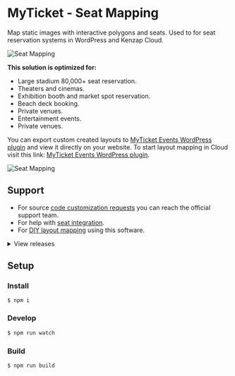 # MyTicket - Seat Mapping

Map static images with interactive polygons and seats. Used to for seat reservation systems in WordPress and Kenzap Cloud.

![Seat Mapping](https://cdn.kenzap.com/github/img/myticket-1.png)

<b>This solution is optimized for:</b>

<ul>
<li>Large stadium 80,000+ seat reservation.</li>
<li>Theaters and cinemas.</li>
<li>Exhibition booth and market spot reservation.</li>
<li>Beach deck booking.</li>
<li>Private venues.</li>
<li>Entertainment events.</li>
<li>Private venues.</li>
</ul>

You can export custom created layouts to <a href="https://wordpress.org/plugins/myticket-events/" >MyTicket Events WordPress plugin</a> and view it directly on your website. To start layout mapping in Cloud visit this link: <a href="https://myticket.kenzap.cloud/" >MyTicket Events WordPress plugin</a>.

![Seat Mapping](https://cdn.kenzap.com/github/img/myticket-2.png)

## Support
- For source <a href="https://kenzap.com/myticket-events-plugin-support-customization-service-1016004/" >code customization requests</a> you can reach the official support team.
- For help with <a href="https://kenzap.com/seat-reservation-in-wordpress-setup-service-1014779/" >seat integration</a>.
- For <a href="https://kenzap.blog/how-to-create-custom-concert-hall-in-wordpress-with-seat-reservation/">DIY layout mapping</a> using this software.

<details>
<summary>View releases</summary>

<b>version 2.5</b>
- upgrading API
- fixing seat numbering visibility

<b>version 2.4</b>
- fixing forever loading screens for users with slow connection
- upgrading package and rollup configuration files

<b>version 2.3</b>
- adding price variations to the zone and individual seats

<b>version 2.2</b>
- adding custom fields for additional checkout information that can be used with WooCommerce

<b>version 2.1</b>
- implemeting zone rotation feature

<b>version 2.0</b>
- migration to ES6 scripting
</details>

## Setup

### Install

```shell
$ npm i
```

### Develop

```sh
$ npm run watch
```

### Build

```sh
$ npm run build
```
